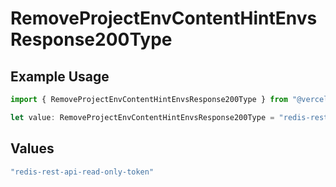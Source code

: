 # RemoveProjectEnvContentHintEnvsResponse200Type

## Example Usage

```typescript
import { RemoveProjectEnvContentHintEnvsResponse200Type } from "@vercel/sdk/models/operations";

let value: RemoveProjectEnvContentHintEnvsResponse200Type = "redis-rest-api-read-only-token";
```

## Values

```typescript
"redis-rest-api-read-only-token"
```